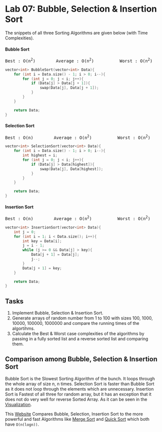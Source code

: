 # Lab 07: Bubble, Selection & Insertion Sort

The snippets of all three Sorting Algorithms are given below (with Time Complexities).

#### Bubble Sort
<pre>Best : O(n<sup>2</sup>)		Average : O(n<sup>2</sup>)			Worst : O(n<sup>2</sup>)</pre>
```cpp
vector<int> BubbleSort(vector<int> Data){
	for (int i = Data.size() - 1; i > 0; i--){
		for (int j = 0; j < i; j++){
			if (Data[j] > Data[j + 1]){
				swap(Data[j], Data[j + 1]);
			}
		}	
	}

	return Data;
}
```

#### Selection Sort
<pre>Best : O(n)		Average : O(n<sup>2</sup>)			Worst : O(n<sup>2</sup>)</pre>
```cpp
vector<int> SelectionSort(vector<int> Data){
	for (int i = Data.size() - 1; i > 0; i--){
		int highest = i;
		for (int j = 0; j < i; j++){
			if (Data[j] > Data[highest]){
				swap(Data[j], Data[highest]);
			}
		}	
	}

	return Data;
}
```

#### Insertion Sort
<pre>Best : O(n)		Average : O(n<sup>2</sup>)			Worst : O(n<sup>2</sup>)</pre>
```cpp
vector<int> InsertionSort(vector<int> Data){
	int j = 0;
	for (int i = 1; i < Data.size(); i++){
		int key = Data[i];
		j = i - 1;
		while (j >= 0 && Data[j] > key){
			Data[j + 1] = Data[j];
			j--;
		}
		Data[j + 1] = key;
	}

	return Data;
}
```


## Tasks

1. Implement Bubble, Selection & Insertion Sort.
2. Generate arrays of random number from 1 to 100 with sizes 100, 1000, 10000, 100000, 1000000 and compare the running times of the algortihms.
3. Calculate the Best & Worst case complexities of the algorithms by passing in a fully sorted list and a reverse sorted list and comparing them.

## Comparison among Bubble, Selection & Insertion Sort

Bubble Sort is the Slowest Sorting Algorithm of the bunch. It loops through the whole array of size n, n times. Selection Sort is faster than Bubble Sort as it does not loop through the elements which are unnecessary. Insertion Sort is Fastest of all three for random array, but it has an exception that it does not do very well for reverse Sorted Array. As it can be seen in the [Visualization](https://www.visualgo.net/bn/sorting).

This [Website](https://www.titrias.com/ultimate-sorting-algorithms-comparison/) Compares Bubble, Selection, Insertion Sort to the more powerful and fast Algorithms like [Merge Sort](https://github.com/Shahzaib-FCB/Lab-DSA/tree/master/Lab09%20-%20Merge%20Sort) and [Quick Sort](https://github.com/Shahzaib-FCB/Lab-DSA/tree/master/Lab10%20-%20Quick%20Sort) which both have `O(n(logn))`.